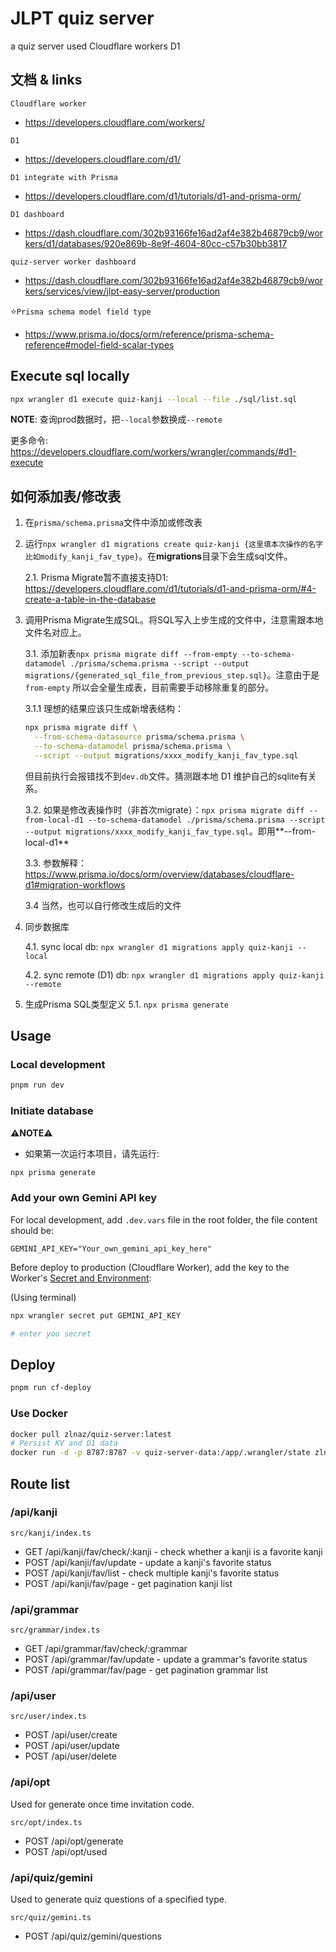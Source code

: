 # JLPT quiz server

a quiz server used Cloudflare workers D1

## 文档 & links

`Cloudflare worker`

- https://developers.cloudflare.com/workers/

`D1`

- https://developers.cloudflare.com/d1/

`D1 integrate with Prisma`

- https://developers.cloudflare.com/d1/tutorials/d1-and-prisma-orm/

`D1 dashboard`

- https://dash.cloudflare.com/302b93166fe16ad2af4e382b46879cb9/workers/d1/databases/920e869b-8e9f-4604-80cc-c57b30bb3817

`quiz-server worker dashboard`

- https://dash.cloudflare.com/302b93166fe16ad2af4e382b46879cb9/workers/services/view/jlpt-easy-server/production

⭐️`Prisma schema model field type`

- https://www.prisma.io/docs/orm/reference/prisma-schema-reference#model-field-scalar-types

## Execute sql locally

```bash
npx wrangler d1 execute quiz-kanji --local --file ./sql/list.sql
```

**NOTE**: 查询prod数据时，把`--local`参数换成`--remote`

更多命令: https://developers.cloudflare.com/workers/wrangler/commands/#d1-execute

## 如何添加表/修改表

1. 在`prisma/schema.prisma`文件中添加或修改表

2. 运行`npx wrangler d1 migrations create quiz-kanji {这里填本次操作的名字比如modify_kanji_fav_type}`。在**migrations**目录下会生成sql文件。

    2.1. Prisma Migrate暂不直接支持D1: https://developers.cloudflare.com/d1/tutorials/d1-and-prisma-orm/#4-create-a-table-in-the-database

3. 调用Prisma Migrate生成SQL。将SQL写入上步生成的文件中，注意需跟本地文件名对应上。

    3.1. 添加新表`npx prisma migrate diff --from-empty --to-schema-datamodel ./prisma/schema.prisma --script --output migrations/{generated_sql_file_from_previous_step.sql}`。注意由于是`from-empty` 所以会全量生成表，目前需要手动移除重复的部分。

      3.1.1 理想的结果应该只生成新增表结构：
      ```bash
      npx prisma migrate diff \
        --from-schema-datasource prisma/schema.prisma \
        --to-schema-datamodel prisma/schema.prisma \
        --script --output migrations/xxxx_modify_kanji_fav_type.sql
      ```
      但目前执行会报错找不到`dev.db`文件。猜测跟本地 D1 维护自己的sqlite有关系。

    3.2. 如果是修改表操作时（非首次migrate）：`npx prisma migrate diff --from-local-d1 --to-schema-datamodel ./prisma/schema.prisma --script --output migrations/xxxx_modify_kanji_fav_type.sql`。即用**--from-local-d1**

    3.3. 参数解释：https://www.prisma.io/docs/orm/overview/databases/cloudflare-d1#migration-workflows

    3.4 当然，也可以自行修改生成后的文件

4. 同步数据库
    
    4.1. sync local db: `npx wrangler d1 migrations apply quiz-kanji --local`

    4.2. sync remote (D1) db: `npx wrangler d1 migrations apply quiz-kanji --remote`

5. 生成Prisma SQL类型定义
    5.1. `npx prisma generate`

## Usage

### Local development

```bash
pnpm run dev
```

### Initiate database
**⚠️NOTE⚠️**

- 如果第一次运行本项目，请先运行:

```bash
npx prisma generate
```

### Add your own Gemini API key

For local development, add `.dev.vars` file in the root folder, the file content should be:

```text
GEMINI_API_KEY="Your_own_gemini_api_key_here"
```

Before deploy to production (Cloudflare Worker), add the key to the Worker's [Secret and Environment](https://developers.cloudflare.com/workers/configuration/secrets/):

(Using terminal)

```bash
npx wrangler secret put GEMINI_API_KEY

# enter you secret
```

## Deploy

```bash
pnpm run cf-deploy
```

### Use Docker

```bash
docker pull zlnaz/quiz-server:latest
# Persist KV and D1 data
docker run -d -p 8787:8787 -v quiz-server-data:/app/.wrangler/state zlnaz/quiz-server:latest
```

## Route list

### /api/kanji

`src/kanji/index.ts`

- GET /api/kanji/fav/check/:kanji - check whether a kanji is a favorite kanji
- POST /api/kanji/fav/update - update a kanji's favorite status
- POST /api/kanji/fav/list - check multiple kanji's favorite status
- POST /api/kanji/fav/page - get pagination kanji list

### /api/grammar

`src/grammar/index.ts`

- GET /api/grammar/fav/check/:grammar
- POST /api/grammar/fav/update - update a grammar's favorite status
- POST /api/grammar/fav/page - get pagination grammar list

### /api/user

`src/user/index.ts`

- POST /api/user/create
- POST /api/user/update
- POST /api/user/delete

### /api/opt

Used for generate once time invitation code.

`src/opt/index.ts`

- POST /api/opt/generate
- POST /api/opt/used

### /api/quiz/gemini

Used to generate quiz questions of a specified type.

`src/quiz/gemini.ts`

- POST /api/quiz/gemini/questions
